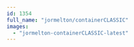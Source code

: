 ```yaml
---
id: 1354
full_name: "jormelton/containerCLASSIC"
images: 
  - "jormelton-containerCLASSIC-latest"
---
```


